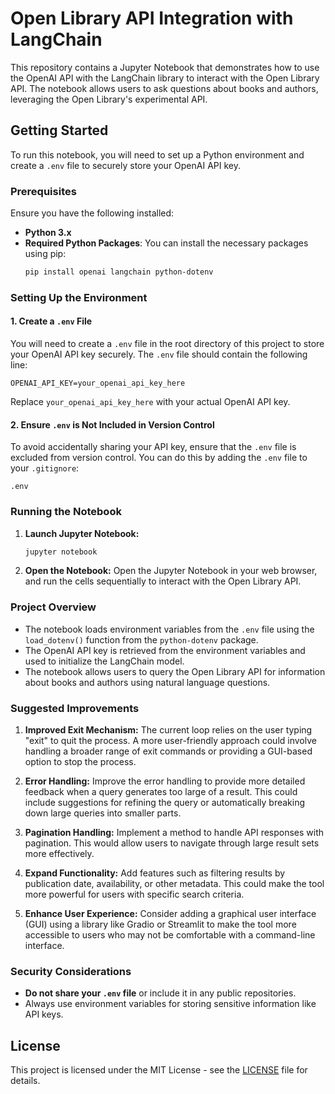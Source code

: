 
# Open Library API Integration with LangChain

This repository contains a Jupyter Notebook that demonstrates how to use the OpenAI API with the LangChain library to interact with the Open Library API. The notebook allows users to ask questions about books and authors, leveraging the Open Library's experimental API.

## Getting Started

To run this notebook, you will need to set up a Python environment and create a `.env` file to securely store your OpenAI API key.

### Prerequisites

Ensure you have the following installed:
- **Python 3.x**
- **Required Python Packages**: You can install the necessary packages using pip:
  ```bash
  pip install openai langchain python-dotenv
  ```

### Setting Up the Environment

#### 1. Create a `.env` File

You will need to create a `.env` file in the root directory of this project to store your OpenAI API key securely. The `.env` file should contain the following line:

```plaintext
OPENAI_API_KEY=your_openai_api_key_here
```

Replace `your_openai_api_key_here` with your actual OpenAI API key.

#### 2. Ensure `.env` is Not Included in Version Control

To avoid accidentally sharing your API key, ensure that the `.env` file is excluded from version control. You can do this by adding the `.env` file to your `.gitignore`:

```plaintext
.env
```

### Running the Notebook

1. **Launch Jupyter Notebook:**
   ```bash
   jupyter notebook
   ```

2. **Open the Notebook:**
   Open the Jupyter Notebook in your web browser, and run the cells sequentially to interact with the Open Library API.

### Project Overview

- The notebook loads environment variables from the `.env` file using the `load_dotenv()` function from the `python-dotenv` package.
- The OpenAI API key is retrieved from the environment variables and used to initialize the LangChain model.
- The notebook allows users to query the Open Library API for information about books and authors using natural language questions.

### Suggested Improvements

1. **Improved Exit Mechanism:** The current loop relies on the user typing "exit" to quit the process. A more user-friendly approach could involve handling a broader range of exit commands or providing a GUI-based option to stop the process.

2. **Error Handling:** Improve the error handling to provide more detailed feedback when a query generates too large of a result. This could include suggestions for refining the query or automatically breaking down large queries into smaller parts.

3. **Pagination Handling:** Implement a method to handle API responses with pagination. This would allow users to navigate through large result sets more effectively.

4. **Expand Functionality:** Add features such as filtering results by publication date, availability, or other metadata. This could make the tool more powerful for users with specific search criteria.

5. **Enhance User Experience:** Consider adding a graphical user interface (GUI) using a library like Gradio or Streamlit to make the tool more accessible to users who may not be comfortable with a command-line interface.

### Security Considerations

- **Do not share your `.env` file** or include it in any public repositories.
- Always use environment variables for storing sensitive information like API keys.

## License

This project is licensed under the MIT License - see the [LICENSE](LICENSE) file for details.
```
